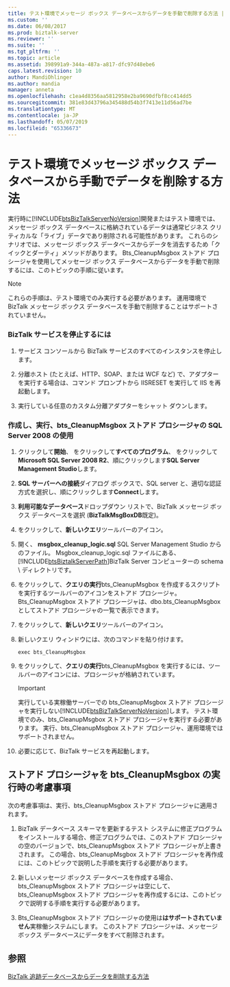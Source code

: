 ```yaml
---
title: テスト環境でメッセージ ボックス データベースからデータを手動で削除する方法 |Microsoft Docs
ms.custom: ''
ms.date: 06/08/2017
ms.prod: biztalk-server
ms.reviewer: ''
ms.suite: ''
ms.tgt_pltfrm: ''
ms.topic: article
ms.assetid: 398991a9-344a-487a-a817-dfc97d48ebe6
caps.latest.revision: 10
author: MandiOhlinger
ms.author: mandia
manager: anneta
ms.openlocfilehash: c1ea4d8356aa5812958e2ba9690dfbf8cc414dd5
ms.sourcegitcommit: 381e83d43796a345488d54b3f7413e11d56ad7be
ms.translationtype: MT
ms.contentlocale: ja-JP
ms.lasthandoff: 05/07/2019
ms.locfileid: "65336673"
---
```

# <a name="how-to-manually-purge-data-from-the-messagebox-database-in-a-test-environment"></a>テスト環境でメッセージ ボックス データベースから手動でデータを削除する方法
実行時に[!INCLUDE[btsBizTalkServerNoVersion](../includes/btsbiztalkservernoversion-md.md)]開発またはテスト環境では、メッセージ ボックス データベースに格納されているデータは通常ビジネス クリティカルな「ライブ」データであり削除される可能性があります。 これらのシナリオでは、メッセージ ボックス データベースからデータを消去するため「クイックとダーティ」メソッドがあります。 Bts_CleanupMsgbox ストアド プロシージャを使用してメッセージ ボックス データベースからデータを手動で削除するには、このトピックの手順に従います。  
  
> [!NOTE]
>  これらの手順は、テスト環境でのみ実行する必要があります。 運用環境で BizTalk メッセージ ボックス データベースを手動で削除することはサポートされていません。  
  
### <a name="to-stop-biztalk-services"></a>BizTalk サービスを停止するには  
  
1.  サービス コンソールから BizTalk サービスのすべてのインスタンスを停止します。  
  
2.  分離ホスト (たとえば、HTTP、SOAP、または WCF など) で、アダプターを実行する場合は、コマンド プロンプトから IISRESET を実行して IIS を再起動します。  
  
3.  実行している任意のカスタム分離アダプターをシャット ダウンします。  
  
### <a name="to-create-and-execute-the-btscleanupmsgbox-stored-procedure-using-sql-server-2008"></a>作成し、実行、bts_CleanupMsgbox ストアド プロシージャの SQL Server 2008 の使用  
  
1. クリックして**開始**、 をクリックして**すべてのプログラム**、 をクリックして**Microsoft SQL Server 2008 R2**、順にクリックします**SQL Server Management Studio**します。  
  
2. **SQL サーバーへの接続**ダイアログ ボックスで、SQL server と、適切な認証方式を選択し、順にクリックします**Connect**します。  
  
3. **利用可能なデータベース**ドロップダウン リストで、BizTalk メッセージ ボックス データベースを選択 (**BizTalkMsgBoxDB**既定)。  
  
4. をクリックして、**新しいクエリ**ツールバーのアイコン。  
  
5. 開く、 **msgbox_cleanup_logic.sql** SQL Server Management Studio からのファイル。 Msgbox_cleanup_logic.sql ファイルにある、 [!INCLUDE[btsBiztalkServerPath](../includes/btsbiztalkserverpath-md.md)]BizTalk Server コンピューターの schema \ ディレクトリです。  
  
6. をクリックして、**クエリの実行**bts_CleanupMsgbox を作成するスクリプトを実行するツールバーのアイコンをストアド プロシージャ。 Bts_CleanupMsgbox ストアド プロシージャは、dbo.bts_CleanupMsgbox としてストアド プロシージャの一覧で表示できます。  
  
7. をクリックして、**新しいクエリ**ツールバーのアイコン。  
  
8. 新しいクエリ ウィンドウには、次のコマンドを貼り付けます。  
  
   ```  
   exec bts_CleanupMsgbox  
   ```  
  
9. をクリックして、**クエリの実行**bts_CleanupMsgbox を実行するには、ツールバーのアイコンには、プロシージャが格納されています。  
  
   > [!IMPORTANT]
   >  実行している実稼働サーバーでの bts_CleanupMsgbox ストアド プロシージャを実行しない[!INCLUDE[btsBizTalkServerNoVersion](../includes/btsbiztalkservernoversion-md.md)]します。 テスト環境でのみ、bts_CleanupMsgbox ストアド プロシージャを実行する必要があります。 実行、bts_CleanupMsgbox ストアド プロシージャ、運用環境ではサポートされません。  
  
10. 必要に応じて、BizTalk サービスを再起動します。  
  
## <a name="considerations-when-running-the-btscleanupmsgbox-stored-procedure"></a>ストアド プロシージャを bts_CleanupMsgbox の実行時の考慮事項  
 次の考慮事項は、実行、bts_CleanupMsgbox ストアド プロシージャに適用されます。  
  
1.  BizTalk データベース スキーマを更新するテスト システムに修正プログラムをインストールする場合、修正プログラムでは、このストアド プロシージャの空のバージョンで、bts_CleanupMsgbox ストアド プロシージャが上書きされます。 この場合、bts_CleanupMsgbox ストアド プロシージャを再作成には、このトピックで説明した手順を実行する必要があります。  
  
2.  新しいメッセージ ボックス データベースを作成する場合、bts_CleanupMsgbox ストアド プロシージャは空にして、bts_CleanupMsgbox ストアド プロシージャを再作成するには、このトピックで説明する手順を実行する必要があります。  
  
3.  Bts_CleanupMsgbox ストアド プロシージャの使用は**はサポートされていません**実稼働システムにします。 このストアド プロシージャは、メッセージ ボックス データベースにデータをすべて削除されます。  
  
## <a name="see-also"></a>参照  
 [BizTalk 追跡データベースからデータを削除する方法](../core/how-to-purge-data-from-the-biztalk-tracking-database.md)